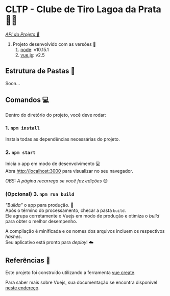 # CLTP - Clube de Tiro Lagoa da Prata :dart::gun:

_[API do Projeto :wrench:](https://github.com/mlopesc/quicklife-api)_

1. Projeto desenvolvido com as versões :nut_and_bolt: 
   1. [node](https://nodejs.org/en/): v10.15.1
   2. [vue.js](https://vuejs.org/v2/guide/): v2.5

## Estrutura de Pastas :open_file_folder:
Soon...

## Comandos :computer:

Dentro do diretório do projeto, você deve rodar:

### 1. `npm install`

Instala todas as dependências necessárias do projeto.

### 2. `npm start`

Inicia o app em modo de desenvolvimento :computer: <br/>
Abra [http://localhost:3000](http://localhost:3000) para visualizar no seu navegador.

*OBS: A página recarrega se você faz edições* :blush:

### (Opcional) 3. `npm run build`

*"Builda"* o app para produção. :satellite:<br/>
Após o término do processamento, checar a pasta `build`.<br/>
Ele agrupa corretamente o Vuejs em modo de produção e otimiza o *build* para obter o melhor desempenho.

A compilação é minificada e os nomes dos arquivos incluem os respectivos *hashes*. <br/>
Seu aplicativo está pronto para *deploy*! :cloud:<br/>

## Referências :book:

Este projeto foi construído utilizando a ferramenta [vue create](https://cli.vuejs.org/guide/creating-a-project.html).

Para saber mais sobre Vuejs, sua documentação se encontra disponível [neste endereço](https://vuejs.org/v2/guide/).
